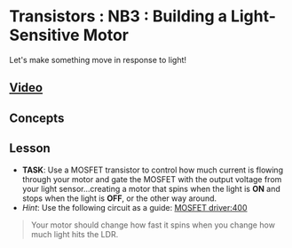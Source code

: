 # Transistors : NB3 : Building a Light-Sensitive Motor
Let's make something move in response to light!

## [Video](https://vimeo.com/1032454998)

## Concepts

## Lesson

- **TASK**: Use a MOSFET transistor to control how much current is flowing through your motor and gate the MOSFET with the output voltage from your light sensor...creating a motor that spins when the light is **ON** and stops when the light is **OFF**, or the other way around.
- *Hint*: Use the following circuit as a guide: [MOSFET driver:400](/boxes/transistors/_resources/images/MOSFET_motor_driver.png)
> Your motor should change how fast it spins when you change how much light hits the LDR.
